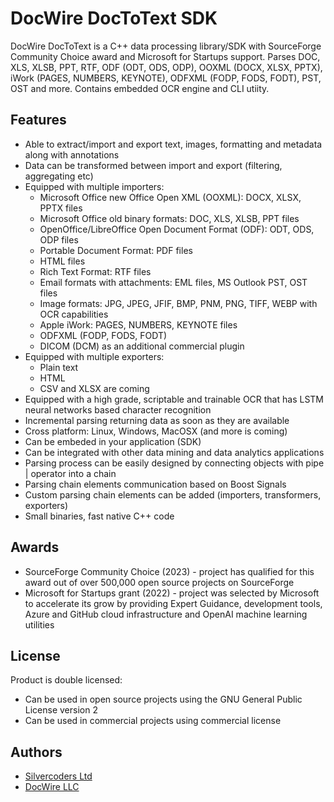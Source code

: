 # DocWire DocToText SDK

DocWire DocToText is a C++ data processing library/SDK with SourceForge Community Choice award and Microsoft for Startups support. Parses DOC, XLS, XLSB, PPT, RTF, ODF (ODT, ODS, ODP), OOXML (DOCX, XLSX, PPTX), iWork (PAGES, NUMBERS, KEYNOTE), ODFXML (FODP, FODS, FODT), PST, OST and more. Contains embedded OCR engine and CLI utiity.

## Features
- Able to extract/import and export text, images, formatting and metadata along with annotations
- Data can be transformed between import and export (filtering, aggregating etc)
- Equipped with multiple importers:
    - Microsoft Office new Office Open XML (OOXML): DOCX, XLSX, PPTX files
    - Microsoft Office old binary formats: DOC, XLS, XLSB, PPT files
    - OpenOffice/LibreOffice Open Document Format (ODF): ODT, ODS, ODP files
    - Portable Document Format: PDF files
    - HTML files
    - Rich Text Format: RTF files
    - Email formats with attachments: EML files, MS Outlook PST, OST files
    - Image formats: JPG, JPEG, JFIF, BMP, PNM, PNG, TIFF, WEBP with OCR capabilities
    - Apple iWork: PAGES, NUMBERS, KEYNOTE files
    - ODFXML (FODP, FODS, FODT)
    - DICOM (DCM) as an additional commercial plugin
- Equipped with multiple exporters:
    - Plain text
    - HTML
    - CSV and XLSX are coming
- Equipped with a high grade, scriptable and trainable OCR that has LSTM neural networks based character recognition
- Incremental parsing returning data as soon as they are available
- Cross platform: Linux, Windows, MacOSX (and more is coming)
- Can be embeded in your application (SDK)
- Can be integrated with other data mining and data analytics applications
- Parsing process can be easily designed by connecting objects with pipe | operator into a chain
- Parsing chain elements communication based on Boost Signals
- Custom parsing chain elements can be added (importers, transformers, exporters)
- Small binaries, fast native C++ code

## Awards
- SourceForge Community Choice (2023) - project has qualified for this award out of over 500,000 open source projects on SourceForge
- Microsoft for Startups grant (2022) - project was selected by Microsoft to accelerate its grow by providing Expert Guidance, development tools, Azure and GitHub cloud infrastructure and OpenAI machine learning utilities

## License
Product is double licensed:
- Can be used in open source projects using the GNU General Public License version 2
- Can be used in commercial projects using commercial license

## Authors
- [Silvercoders Ltd](https://silvercoders.com)
- [DocWire LLC](https://docwire.io)
